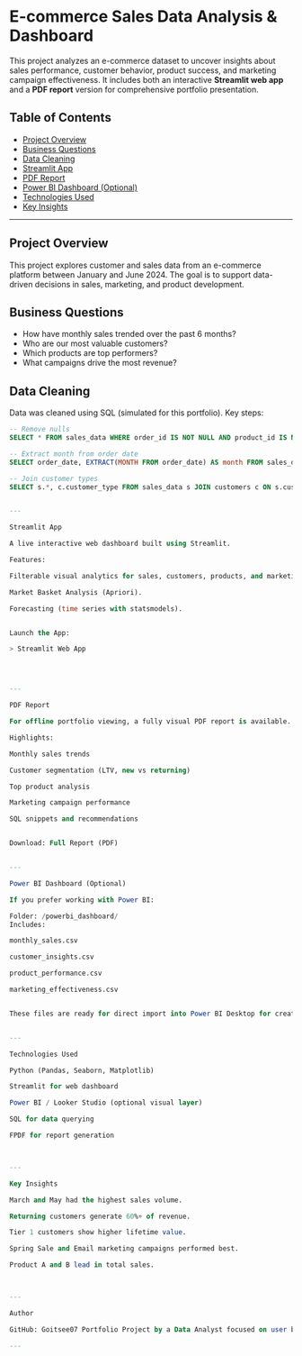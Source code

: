 # E-commerce Sales Data Analysis & Dashboard

This project analyzes an e-commerce dataset to uncover insights about sales performance, customer behavior, product success, and marketing campaign effectiveness. It includes both an interactive **Streamlit web app** and a **PDF report** version for comprehensive portfolio presentation.

## Table of Contents
- [Project Overview](#project-overview)
- [Business Questions](#business-questions)
- [Data Cleaning](#data-cleaning)
- [Streamlit App](#streamlit-app)
- [PDF Report](#pdf-report)
- [Power BI Dashboard (Optional)](#power-bi-dashboard-optional)
- [Technologies Used](#technologies-used)
- [Key Insights](#key-insights)

---

## Project Overview

This project explores customer and sales data from an e-commerce platform between January and June 2024. The goal is to support data-driven decisions in sales, marketing, and product development.

## Business Questions

- How have monthly sales trended over the past 6 months?
- Who are our most valuable customers?
- Which products are top performers?
- What campaigns drive the most revenue?

## Data Cleaning

Data was cleaned using SQL (simulated for this portfolio). Key steps:
```sql
-- Remove nulls
SELECT * FROM sales_data WHERE order_id IS NOT NULL AND product_id IS NOT NULL;

-- Extract month from order date
SELECT order_date, EXTRACT(MONTH FROM order_date) AS month FROM sales_data;

-- Join customer types
SELECT s.*, c.customer_type FROM sales_data s JOIN customers c ON s.customer_id = c.id;


---

Streamlit App

A live interactive web dashboard built using Streamlit.

Features:

Filterable visual analytics for sales, customers, products, and marketing.

Market Basket Analysis (Apriori).

Forecasting (time series with statsmodels).


Launch the App:

> Streamlit Web App




---

PDF Report

For offline portfolio viewing, a fully visual PDF report is available.

Highlights:

Monthly sales trends

Customer segmentation (LTV, new vs returning)

Top product analysis

Marketing campaign performance

SQL snippets and recommendations


Download: Full Report (PDF)


---

Power BI Dashboard (Optional)

If you prefer working with Power BI:

Folder: /powerbi_dashboard/
Includes:

monthly_sales.csv

customer_insights.csv

product_performance.csv

marketing_effectiveness.csv


These files are ready for direct import into Power BI Desktop for creating visuals similar to the Streamlit app.


---

Technologies Used

Python (Pandas, Seaborn, Matplotlib)

Streamlit for web dashboard

Power BI / Looker Studio (optional visual layer)

SQL for data querying

FPDF for report generation



---

Key Insights

March and May had the highest sales volume.

Returning customers generate 60%+ of revenue.

Tier 1 customers show higher lifetime value.

Spring Sale and Email marketing campaigns performed best.

Product A and B lead in total sales.



---

Author

GitHub: Goitsee07 Portfolio Project by a Data Analyst focused on user behavior and digital marketing analytics.

---


